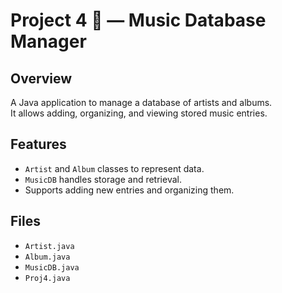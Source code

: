 # Project 4 🎵 — Music Database Manager

## Overview
A Java application to manage a database of artists and albums.  
It allows adding, organizing, and viewing stored music entries.

## Features
- `Artist` and `Album` classes to represent data.  
- `MusicDB` handles storage and retrieval.  
- Supports adding new entries and organizing them.  

## Files
- `Artist.java`  
- `Album.java`  
- `MusicDB.java`  
- `Proj4.java`  
